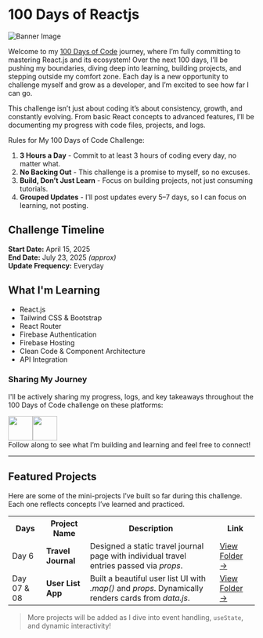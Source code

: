 # 100 Days of Reactjs

![Banner Image](https://github.com/dipanshu447/100-days-of-react/blob/main/assets/banner.png)

Welcome to my [100 Days of Code](https://www.100daysofcode.com/) journey, where I’m fully committing to mastering React.js and its ecosystem! Over the next 100 days, I’ll be pushing my boundaries, diving deep into learning, building projects, and stepping outside my comfort zone. Each day is a new opportunity to challenge myself and grow as a developer, and I’m excited to see how far I can go.

This challenge isn’t just about coding it’s about consistency, growth, and constantly evolving. From basic React concepts to advanced features, I’ll be documenting my progress with code files, projects, and logs.

Rules for My 100 Days of Code Challenge:

1. **3 Hours a Day** - Commit to at least 3 hours of coding every day, no matter what.
2. **No Backing Out** - This challenge is a promise to myself, so no excuses.
3. **Build, Don’t Just Learn** - Focus on building projects, not just consuming tutorials.
4. **Grouped Updates** - I’ll post updates every 5–7 days, so I can focus on learning, not posting.

## Challenge Timeline

**Start Date:** April 15, 2025  
**End Date:** July 23, 2025 *(approx)*  
**Update Frequency:** Everyday

## What I'm Learning

- React.js
- Tailwind CSS & Bootstrap
- React Router
- Firebase Authentication
- Firebase Hosting
- Clean Code & Component Architecture
- API Integration

### Sharing My Journey

I'll be actively sharing my progress, logs, and key takeaways throughout the 100 Days of Code challenge on these platforms:
<div style="display:flex">
  <a href="https://x.com/dipanshuu_sahu"><img src="https://img.icons8.com/?size=100&id=phOKFKYpe00C&format=png&color=ffffff" width=50/></a>
  <a href="https://www.threads.net/@dipanshuu447"><img src="https://img.icons8.com/?size=100&id=AS2a6aA9BwK3&format=png&color=ffffff" width=50/></a>
</div>
Follow along to see what I’m building and learning and feel free to connect!

---

## Featured Projects

Here are some of the mini-projects I’ve built so far during this challenge. Each one reflects concepts I’ve learned and practiced.

<table>
  <tr>
    <th>Days</th>
    <th>Project Name</th>
    <th>Description</th>
    <th>Link</th>
  </tr>
  <tr>
    <td>Day 6</td>
    <td><b>Travel Journal</b></td>
    <td>Designed a static travel journal page with individual travel entries passed via <i>props</i>.</td>
    <td><a href="https://github.com/dipanshu447/100-days-of-reactjs/tree/main/Day-06">View Folder →</a></td>
  </tr>
  <tr>
    <td>Day 07 & 08</td>
    <td><b>User List App</b></td>
    <td>Built a beautiful user list UI with <i>.map()</i> and <i>props</i>. Dynamically renders cards from <i>data.js</i>.</td>
    <td><a href="https://github.com/dipanshu447/100-days-of-reactjs/tree/main/Day-07_%26_08">View Folder →</a></td>
  </tr>
</table>

> More projects will be added as I dive into event handling, `useState`, and dynamic interactivity!
